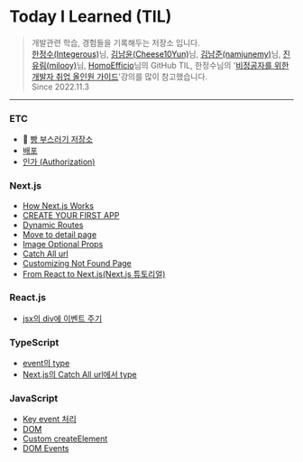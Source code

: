 # Today I Learned (TIL)

> 개발관련 학습, 경험들을 기록해두는 저장소 입니다.  
> [한정수(Integerous)](https://github.com/Integerous/TIL)님, [김남윤(Cheese10Yun)](https://github.com/cheese10yun/TIL)님, [김남준(namjunemy)](https://github.com/namjunemy/TIL)님, [진유림(milooy)](http://milooy.github.io/TIL/)님, [HomoEfficio](https://github.com/HomoEfficio/dev-tips)님의 GitHub TIL, 한정수님의 '[비정공자를 위한 개발자 취업 올인원 가이드](https://www.inflearn.com/course/%EA%B0%9C%EB%B0%9C%EC%9E%90-%EC%B7%A8%EC%97%85-%ED%86%B5%ED%95%A9%ED%8E%B8)'강의를 많이 참고했습니다.  
> Since 2022.11.3

---

### ETC

- 🍞 [빵 부스러기 저장소](https://github.com/ChoJinmok/TIL/blob/master/ETC/BreadCrumbs.md)
- [배포](https://github.com/ChoJinmok/TIL/blob/master/ETC/Deploy.md)
- [인가 (Authorization)](https://github.com/ChoJinmok/TIL/blob/master/ETC/Authorization.md)

### Next.js

- [How Next.js Works](https://github.com/ChoJinmok/TIL/blob/master//Next.js/HowNextjsWorks.md)
- [CREATE YOUR FIRST APP](https://github.com/ChoJinmok/TIL/blob/master//Next.js/CreateYourFirstApp.md)
- [Dynamic Routes](https://github.com/ChoJinmok/TIL/blob/master/Next.js/DynamicRoutes.md)
- [Move to detail page](https://github.com/ChoJinmok/TIL/blob/master/Next.js/MoveToDetail.md)
- [Image Optional Props](https://github.com/ChoJinmok/TIL/blob/master/Next.js/ImageOptionalProps.md)
- [Catch All url](https://github.com/ChoJinmok/TIL/blob/master/Next.js/CatchAllUrl.md)
- [Customizing Not Found Page](https://github.com/ChoJinmok/TIL/blob/master/Next.js/CustomNotFound.md)
- [From React to Next.js(Next.js 튜토리얼)](https://github.com/ChoJinmok/TIL/blob/master//Next.js/FromReacttoNextjs.md)

### React.js

- [jsx의 div에 이벤트 주기](https://github.com/ChoJinmok/TIL/blob/master/React.js/DivEventInJsx.md)

### TypeScript

- [event의 type](https://github.com/ChoJinmok/TIL/blob/master/TypeScript/EventType.md)
- [Next.js의 Catch All url에서 type](https://github.com/ChoJinmok/TIL/blob/master/TypeScript/CatchAllUrlType.md)

### JavaScript

- [Key event 처리](https://github.com/ChoJinmok/TIL/blob/master/JavaScript/KeyEvent.md)
- [DOM](https://github.com/ChoJinmok/TIL/blob/master/JavaScript/DOM.md)
- [Custom createElement](https://github.com/ChoJinmok/TIL/blob/master/JavaScript/CustomCreateElement.md)
- [DOM Events](https://github.com/ChoJinmok/TIL/blob/master/JavaScript/DOMEvents.md)
